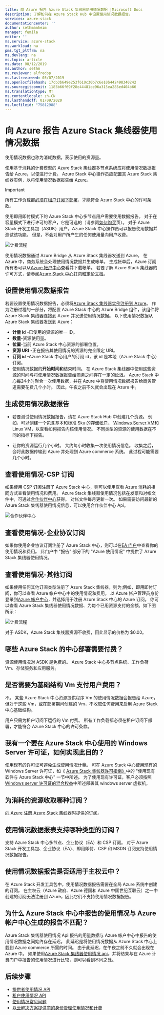 ```yaml
---
title: 向 Azure 报告 Azure Stack 集线器使用情况数据 |Microsoft Docs
description: 了解如何在 Azure Stack Hub 中设置使用情况数据报告。
services: azure-stack
documentationcenter: ''
author: sethmanheim
manager: femila
editor: ''
ms.service: azure-stack
ms.workload: na
pms.tgt_pltfrm: na
ms.devlang: na
ms.topic: article
ms.date: 08/12/2019
ms.author: sethm
ms.reviewer: alfredop
ms.lastreviewed: 05/07/2019
ms.openlocfilehash: 17cb3b649e253f610c30b7c6e10b442498340242
ms.sourcegitcommit: 1185b66f69f28e44481ce96a315ea285ed404b66
ms.translationtype: MT
ms.contentlocale: zh-CN
ms.lasthandoff: 01/09/2020
ms.locfileid: "75812988"
---
```

# <a name="report-azure-stack-hub-usage-data-to-azure"></a>向 Azure 报告 Azure Stack 集线器使用情况数据

使用情况数据也称为消耗数据，表示使用的资源量。

使用基于消耗的计费模型的 Azure Stack 集线器多节点系统应将使用情况数据报告给 Azure，以便进行计费。 Azure Stack 中心操作员应配置其 Azure Stack 集线器实例，以将使用情况数据报告给 Azure。

> [!IMPORTANT]
> 所有工作负载都[必须在租户订阅下部署](#are-users-charged-for-the-infrastructure-vms)，才能符合 Azure Stack 中心的许可条款。

使用即用即付模式下的 Azure Stack 中心多节点用户需要使用数据报告。 对于在容量模式下进行许可的客户，它是可选的（请参阅[如何购买](https://azure.microsoft.com/overview/azure-stack/how-to-buy/)页）。 对于 Azure Stack 开发工具包（ASDK）用户，Azure Stack 中心操作员可以报告使用数据并测试该功能。 但是，不会对用户所产生的任何使用量向用户收费。

![计费流程](media/azure-stack-usage-reporting/billing-flow.png)

使用情况数据通过 Azure Bridge 从 Azure Stack 集线器发送到 Azure。 在 Azure 中，商务系统会处理使用情况数据并生成帐单。 生成帐单后，Azure 订阅所有者可以从[Azure 帐户中心](https://account.windowsazure.com/subscriptions)查看并下载帐单。 若要了解 Azure Stack 集线器的许可方式，请参阅[Azure Stack 中心打包和定价文档](https://go.microsoft.com/fwlink/?LinkId=842847)。

## <a name="set-up-usage-data-reporting"></a>设置使用情况数据报告

若要设置使用情况数据报告，必须将[Azure Stack 集线器实例注册到 Azure](azure-stack-registration.md)。 作为注册过程的一部分，将配置 Azure Stack 中心的 Azure Bridge 组件，该组件将 Azure Stack 集线器连接到 Azure 并发送使用情况数据。 以下使用情况数据从 Azure Stack 集线器发送到 Azure：

- **计量 id** -已使用的资源的唯一 ID。
- **数量**-资源使用量。
- **位置**-当前 Azure Stack 中心资源的部署位置。
- **资源 URI** -正在报告其使用情况的资源的完全限定 URI。
- **订阅 id** -Azure Stack 中心用户的订阅 id，该 id 是本地（Azure Stack 中心）订阅。
- 使用情况数据的**开始时间和**结束时间。 在 Azure Stack 集线器中使用这些资源的时间与将使用情况数据报告给商务之间存在一定的延迟。 Azure Stack 中心每24小时聚合一次使用数据，并在 Azure 中将使用情况数据报告给商务管道需要花费几个小时。 因此，午夜之前不久就会出现在 Azure 中。

## <a name="generate-usage-data-reporting"></a>生成使用情况数据报告

- 若要测试使用情况数据报告，请在 Azure Stack Hub 中创建几个资源。 例如，可以创建一个包含基本和标准 Sku 的[存储帐户](azure-stack-provision-storage-account.md)、 [Windows Server VM](../user/azure-stack-create-vm-template.md)和 Linux VM，以查看如何报告内核使用情况。 不同类型的资源的使用数据在不同的指标下报告。

- 让你的资源运行几个小时。 大约每小时收集一次使用情况信息。 收集之后，会将此数据传输到 Azure 并处理到 Azure commerce 系统。 此过程可能需要几个小时。

## <a name="view-usage---csp-subscriptions"></a>查看使用情况-CSP 订阅

如果使用 CSP 订阅注册了 Azure Stack 中心，则可以使用查看 Azure 消耗的相同方式查看使用情况和费用。 Azure Stack 集线器使用情况包括在发票和对帐文件中，可通过[合作伙伴中心](https://partnercenter.microsoft.com/partner/home)获得。 对帐文件每月更新一次。 如果需要访问最新的 Azure Stack 集线器使用情况信息，可以使用合作伙伴中心 Api。

![合作伙伴中心](media/azure-stack-usage-reporting/partner-center.png)

## <a name="view-usage---enterprise-agreement-subscriptions"></a>查看使用情况-企业协议订阅

如果你使用企业协议订阅注册了 Azure Stack 中心，则可以在[EA 门户](https://ea.azure.com/)中查看你的使用情况和费用。 此门户中 "报告" 部分下的 "Azure 使用情况" 中提供了 Azure Stack 集线器使用情况。

## <a name="view-usage---other-subscriptions"></a>查看使用情况-其他订阅

如果使用任何其他订阅类型注册了 Azure Stack 集线器，则为;例如，即用即付订阅，你可以查看 Azure 帐户中心中的使用情况和费用。 以 Azure 帐户管理员身份登录到[Azure 帐户中心](https://account.windowsazure.com/subscriptions)，并选择用于注册 Azure Stack 中心的 Azure 订阅。 你可以查看 Azure Stack 集线器使用情况数据、为每个已用资源支付的金额，如下图所示：

![计费流程](media/azure-stack-usage-reporting/pricing-details.png)

对于 ASDK，Azure Stack 集线器资源不收费，因此显示的价格为 $0.00。

## <a name="which-azure-stack-hub-deployments-are-charged"></a>哪些 Azure Stack 的中心部署需要付费？

资源使用情况对 ASDK 是免费的。 Azure Stack 中心多节点系统、工作负荷 Vm、存储服务和应用服务。

## <a name="are-users-charged-for-the-infrastructure-vms"></a>是否需要为基础结构 Vm 支付用户费用？

不。 某些 Azure Stack 中心资源提供程序 Vm 的使用情况数据会报告给 Azure，但对于这些 Vm，或在部署期间创建的 Vm，不收取任何费用来启用 Azure Stack 中心基础结构。  

用户只需为租户订阅下运行的 Vm 付费。 所有工作负载都必须在租户订阅下部署，才能符合 Azure Stack 中心的许可条款。

## <a name="i-have-a-windows-server-license-i-want-to-use-on-azure-stack-hub-how-do-i-do-it"></a>我有一个要在 Azure Stack 中心使用的 Windows Server 许可证，如何实现此目的？

使用现有的许可证可避免生成使用情况计量。 可在 Azure Stack 中心使用现有的 Windows Server 许可证，如《 [Azure Stack 集线器许可指南》](https://go.microsoft.com/fwlink/?LinkId=851536)中的 "使用现有软件与 Azure Stack 中心" 一节中所述。 为了使用现有许可证，客户必须按照[Windows server 许可证的混合权益](/azure/virtual-machines/windows/hybrid-use-benefit-licensing)中所述部署其 windows server 虚拟机。

## <a name="which-subscription-is-charged-for-the-resources-consumed"></a>为消耗的资源收取哪种订阅？

[向 Azure 注册 Azure Stack 集线器](azure-stack-registration.md)时提供的订阅。

## <a name="what-types-of-subscriptions-are-supported-for-usage-data-reporting"></a>使用情况数据报表支持哪种类型的订阅？

支持 Azure Stack 中心多节点、企业协议（EA）和 CSP 订阅。 对于 Azure Stack 开发工具包、企业协议（EA）、即用即付、CSP 和 MSDN 订阅支持使用情况数据报告。

## <a name="does-usage-data-reporting-work-in-sovereign-clouds"></a>使用情况数据报告是否适用于主权云中？

在 Azure Stack 开发工具包中，使用情况数据报告需要在全局 Azure 系统中创建的订阅。 在主权云（Azure 政府、Azure 德国和 Azure 中国世纪互联云）之一中创建的订阅无法注册到 Azure，因此它们不支持使用情况数据报告。

## <a name="why-doesnt-the-usage-reported-in-azure-stack-hub-match-the-report-generated-from-azure-account-center"></a>为什么 Azure Stack 中心中报告的使用情况与 Azure 帐户中心生成的报告不匹配？

Azure Stack 集线器使用情况 Api 报告的用量数据与 Azure 帐户中心中报告的使用情况数据之间始终存在延迟。 此延迟是将使用情况数据从 Azure Stack 中心上载到 Azure commerce 所需的时间。 由于此延迟，在午夜之前不久就会出现在 Azure 中。 如果使用[Azure Stack 集线器使用情况 api](azure-stack-provider-resource-api.md)，并将结果与在 Azure 计费门户中报告的使用情况进行比较，则可以看到不同之处。

## <a name="next-steps"></a>后续步骤

- [提供者使用情况 API](azure-stack-provider-resource-api.md)  
- [租户使用情况 API](azure-stack-tenant-resource-usage-api.md)
- [使用情况常见问题](azure-stack-usage-related-faq.md)
- [以云解决方案提供商的身份管理使用情况和计费](azure-stack-add-manage-billing-as-a-csp.md)
